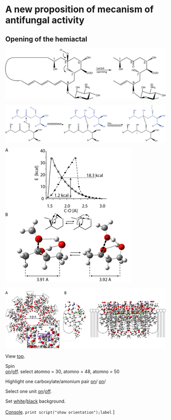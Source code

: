 # A new proposition of mecanism of antifungal activity
## Opening of the hemiactal

![333311111](images/open_hemi.png)

![a2222ll](images/assembling.png)


![333333](images/Fig3.png)

![7777](images/Fig_7_decamer.png)


<script type="text/javascript" src="src/JSmol.min.js"></script>
<script type="text/javascript">
Info = {
    script: "set antialiasDisplay true;load molecules/sym8.mol;cartoon on;color cartoon structure;rotate z 90.0;",
    width:600,      
    height:500,      
    j2sPath: "src/j2s",   
    disableJ2SLoadMonitor: false,
    isableInitialConsole: true
}
</script>

<script>Jmol.getApplet("JmolAppletA",Info);</script>


View <a href='javascript:Jmol.script(JmolAppletA,"reset;");'>top</a>.


Spin  
<a href='javascript:Jmol.script(JmolAppletA,"; spin MOLECULAR Z 10");'>on</a>/<a href='javascript:Jmol.script(JmolAppletA,"spin off");'>off</a>. 
select atomno = 30, atomno = 48, atomno = 50

Highlight one carboxylate/amonium pair 
<a href='javascript:Jmol.script(JmolAppletA,"select atomno = 429 , atomno = 427 , atomno = 428 ,  atomno = 475 ;spacefill 200;select   atomno = 476 ,  atomno = 477 ,  atomno = 478;spacefill 150")'>on</a>/
<a href='javascript:Jmol.script(JmolAppletA,"select atomno = 429 , atomno = 427 , atomno = 428 ,  atomno = 475 ;spacefill 100;select   atomno = 476 ,  atomno = 477 ,  atomno = 478;spacefill 50")'>on</a>/

Select one unit <a href='javascript:Jmol.script(JmolAppletA,"select atomno >60 ;color atoms TRANSLUCENT 0.8")'>on</a>/<a href='javascript:Jmol.script(JmolAppletA,"select atomno >60 ;color atoms TRANSLUCENT 0.0")'>off</a>.

Set
<a href='javascript:Jmol.script(JmolAppletA,"script APPLET * \"background white\"")'> white</a>/<a href='javascript:Jmol.script(JmolAppletA,"script APPLET * \"background black\"")'>black</a> background.
<br><br>
<a href='javascript:Jmol.script(JmolAppletA,"console")'>Console</a>.
<code>print script("show orientation");label</code>
]